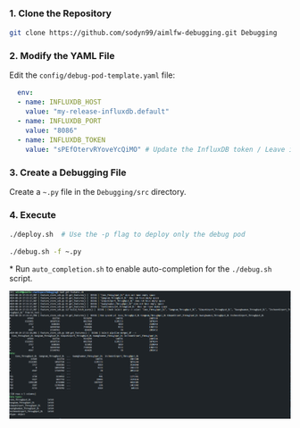 ### 1. Clone the Repository

```bash
git clone https://github.com/sodyn99/aimlfw-debugging.git Debugging
```

### 2. Modify the YAML File

Edit the `config/debug-pod-template.yaml` file:

```yaml
  env:
  - name: INFLUXDB_HOST
    value: "my-release-influxdb.default"
  - name: INFLUXDB_PORT
    value: "8086"
  - name: INFLUXDB_TOKEN
    value: "sPEfOtervRYoveYcQiMO" # Update the InfluxDB token / Leave it as is for adaptive use
```

### 3. Create a Debugging File

Create a `~.py` file in the `Debugging/src` directory.

### 4. Execute

```bash
./deploy.sh  # Use the -p flag to deploy only the debug pod
```

```bash
./debug.sh -f ~.py
```

\* Run `auto_completion.sh` to enable auto-completion for the `./debug.sh` script.

![screenshot 1](/assets/screenshot_1.png)
